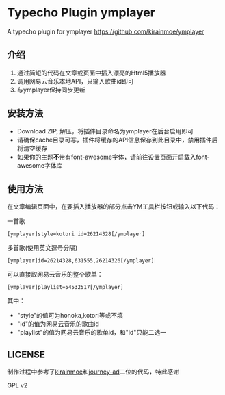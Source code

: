 # Typecho Plugin ymplayer
A typecho plugin for ymplayer https://github.com/kirainmoe/ymplayer


## 介绍
1. 通过简短的代码在文章或页面中插入漂亮的Html5播放器
2. 调用网易云音乐本地API，只输入歌曲id即可
3. 与ymplayer保持同步更新

## 安装方法

* Download ZIP, 解压，将插件目录命名为ymplayer在后台启用即可
* 请确保cache目录可写，插件将缓存的API信息保存到此目录中，禁用插件后将清空缓存
* 如果你的主题**不**带有font-awesome字体，请前往设置页面开启载入font-awesome字体库

## 使用方法

在文章编辑页面中，在要插入播放器的部分点击YM工具栏按钮或输入以下代码：

一首歌
```
[ymplayer]style=kotori id=26214328[/ymplayer]
```

多首歌(使用英文逗号分隔)
```
[ymplayer]id=26214328,631555,26214326[/ymplayer]
```

可以直接取网易云音乐的整个歌单：
```
[ymplayer]playlist=54532517[/ymplayer]
```

其中：

* "style"的值可为honoka,kotori等或不填
* "id"的值为网易云音乐的歌曲id
* "playlist"的值为网易云音乐的歌单id，和"id"只能二选一

## LICENSE

制作过程中参考了[kirainmoe](https://github.com/kirainmoe)和[journey-ad](https://github.com/journey-ad)二位的代码，特此感谢

GPL v2
